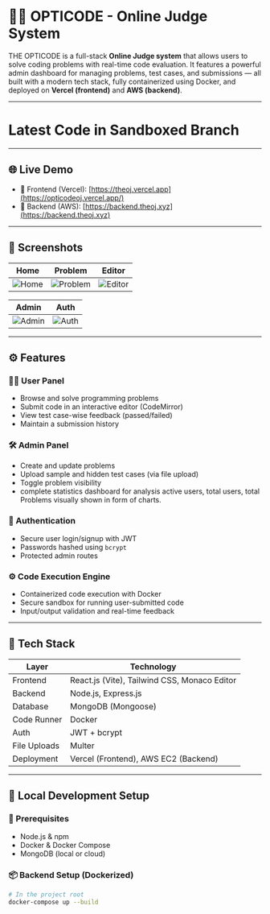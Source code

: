 # 🧑‍⚖️ OPTICODE - Online Judge System

THE OPTICODE is a full-stack **Online Judge system** that allows users to solve coding problems with real-time code evaluation. It features a powerful admin dashboard for managing problems, test cases, and submissions — all built with a modern tech stack, fully containerized using Docker, and deployed on **Vercel (frontend)** and **AWS (backend)**.

---
# Latest Code in Sandboxed Branch
---

## 🌐 Live Demo

- 🔗 Frontend (Vercel): [https://theoj.vercel.app](https://opticodeoj.vercel.app/)
- 🔗 Backend (AWS): [https://backend.theoj.xyz](https://backend.theoj.xyz)

---

## 📸 Screenshots

| Home | Problem | Editor |
|------|---------|--------|
| ![Home](https://github.com/user-attachments/assets/c28d619d-3ce8-4a4a-9eba-c8b87340fa0e) | ![Problem](https://github.com/user-attachments/assets/88c09d43-90dd-478a-a4bf-a4215ed8cac9) | ![Editor](https://github.com/user-attachments/assets/654ef453-adb2-404d-a9ff-90aaedaf3430) |

| Admin | Auth |
|-------|------|
| ![Admin](https://github.com/user-attachments/assets/49ea3a73-5775-41d7-a977-6cc60d7679a7) | ![Auth](https://github.com/user-attachments/assets/07ca266f-b415-4481-a2f4-fb9e6d0d4e82) |


---

## ⚙️ Features

### 👨‍🎓 User Panel
- Browse and solve programming problems
- Submit code in an interactive editor (CodeMirror)
- View test case-wise feedback (passed/failed)
- Maintain a submission history

### 🛠️ Admin Panel
- Create and update problems
- Upload sample and hidden test cases (via file upload)
- Toggle problem visibility
- complete statistics dashboard for analysis active users, total users, total Problems visually shown in form of charts.

### 🔐 Authentication
- Secure user login/signup with JWT
- Passwords hashed using `bcrypt`
- Protected admin routes

### ⚙️ Code Execution Engine
- Containerized code execution with Docker
- Secure sandbox for running user-submitted code
- Input/output validation and real-time feedback

---

## 🧰 Tech Stack

| Layer        | Technology                                      |
|--------------|-------------------------------------------------|
| Frontend     | React.js (Vite), Tailwind CSS, Monaco Editor    |
| Backend      | Node.js, Express.js                             |
| Database     | MongoDB (Mongoose)                              |
| Code Runner  | Docker                                          |
| Auth         | JWT + bcrypt                                    |
| File Uploads | Multer                                          |
| Deployment   | Vercel (Frontend), AWS EC2 (Backend)            |

---

## 🚀 Local Development Setup

### 🔧 Prerequisites

- Node.js & npm
- Docker & Docker Compose
- MongoDB (local or cloud)

### 📦 Backend Setup (Dockerized)

```bash
# In the project root
docker-compose up --build

